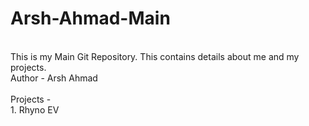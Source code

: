 # Arsh-Ahmad-Main
<br>
This is my Main Git Repository. This contains details about me and my projects.
<br>
Author - Arsh Ahmad
<br><br>
Projects - <br>
1. Rhyno EV
